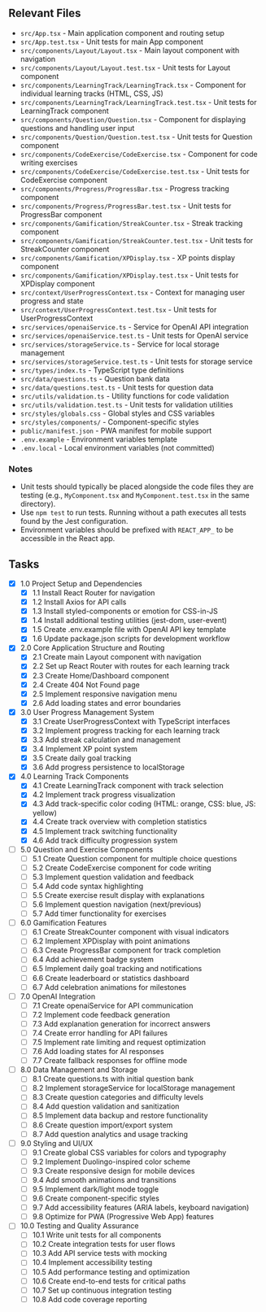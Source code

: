 ## Relevant Files

- `src/App.tsx` - Main application component and routing setup
- `src/App.test.tsx` - Unit tests for main App component
- `src/components/Layout/Layout.tsx` - Main layout component with navigation
- `src/components/Layout/Layout.test.tsx` - Unit tests for Layout component
- `src/components/LearningTrack/LearningTrack.tsx` - Component for individual learning tracks (HTML, CSS, JS)
- `src/components/LearningTrack/LearningTrack.test.tsx` - Unit tests for LearningTrack component
- `src/components/Question/Question.tsx` - Component for displaying questions and handling user input
- `src/components/Question/Question.test.tsx` - Unit tests for Question component
- `src/components/CodeExercise/CodeExercise.tsx` - Component for code writing exercises
- `src/components/CodeExercise/CodeExercise.test.tsx` - Unit tests for CodeExercise component
- `src/components/Progress/ProgressBar.tsx` - Progress tracking component
- `src/components/Progress/ProgressBar.test.tsx` - Unit tests for ProgressBar component
- `src/components/Gamification/StreakCounter.tsx` - Streak tracking component
- `src/components/Gamification/StreakCounter.test.tsx` - Unit tests for StreakCounter component
- `src/components/Gamification/XPDisplay.tsx` - XP points display component
- `src/components/Gamification/XPDisplay.test.tsx` - Unit tests for XPDisplay component
- `src/context/UserProgressContext.tsx` - Context for managing user progress and state
- `src/context/UserProgressContext.test.tsx` - Unit tests for UserProgressContext
- `src/services/openaiService.ts` - Service for OpenAI API integration
- `src/services/openaiService.test.ts` - Unit tests for OpenAI service
- `src/services/storageService.ts` - Service for local storage management
- `src/services/storageService.test.ts` - Unit tests for storage service
- `src/types/index.ts` - TypeScript type definitions
- `src/data/questions.ts` - Question bank data
- `src/data/questions.test.ts` - Unit tests for question data
- `src/utils/validation.ts` - Utility functions for code validation
- `src/utils/validation.test.ts` - Unit tests for validation utilities
- `src/styles/globals.css` - Global styles and CSS variables
- `src/styles/components/` - Component-specific styles
- `public/manifest.json` - PWA manifest for mobile support
- `.env.example` - Environment variables template
- `.env.local` - Local environment variables (not committed)

### Notes

- Unit tests should typically be placed alongside the code files they are testing (e.g., `MyComponent.tsx` and `MyComponent.test.tsx` in the same directory).
- Use `npm test` to run tests. Running without a path executes all tests found by the Jest configuration.
- Environment variables should be prefixed with `REACT_APP_` to be accessible in the React app.

## Tasks

- [x] 1.0 Project Setup and Dependencies
  - [x] 1.1 Install React Router for navigation
  - [x] 1.2 Install Axios for API calls
  - [x] 1.3 Install styled-components or emotion for CSS-in-JS
  - [x] 1.4 Install additional testing utilities (jest-dom, user-event)
  - [x] 1.5 Create .env.example file with OpenAI API key template
  - [x] 1.6 Update package.json scripts for development workflow

- [x] 2.0 Core Application Structure and Routing
  - [x] 2.1 Create main Layout component with navigation
  - [x] 2.2 Set up React Router with routes for each learning track
  - [x] 2.3 Create Home/Dashboard component
  - [x] 2.4 Create 404 Not Found page
  - [x] 2.5 Implement responsive navigation menu
  - [x] 2.6 Add loading states and error boundaries

- [x] 3.0 User Progress Management System
  - [x] 3.1 Create UserProgressContext with TypeScript interfaces
  - [x] 3.2 Implement progress tracking for each learning track
  - [x] 3.3 Add streak calculation and management
  - [x] 3.4 Implement XP point system
  - [x] 3.5 Create daily goal tracking
  - [x] 3.6 Add progress persistence to localStorage

- [x] 4.0 Learning Track Components
  - [x] 4.1 Create LearningTrack component with track selection
  - [x] 4.2 Implement track progress visualization
  - [x] 4.3 Add track-specific color coding (HTML: orange, CSS: blue, JS: yellow)
  - [x] 4.4 Create track overview with completion statistics
  - [x] 4.5 Implement track switching functionality
  - [x] 4.6 Add track difficulty progression system

- [ ] 5.0 Question and Exercise Components
  - [ ] 5.1 Create Question component for multiple choice questions
  - [ ] 5.2 Create CodeExercise component for code writing
  - [ ] 5.3 Implement question validation and feedback
  - [ ] 5.4 Add code syntax highlighting
  - [ ] 5.5 Create exercise result display with explanations
  - [ ] 5.6 Implement question navigation (next/previous)
  - [ ] 5.7 Add timer functionality for exercises

- [ ] 6.0 Gamification Features
  - [ ] 6.1 Create StreakCounter component with visual indicators
  - [ ] 6.2 Implement XPDisplay with point animations
  - [ ] 6.3 Create ProgressBar component for track completion
  - [ ] 6.4 Add achievement badge system
  - [ ] 6.5 Implement daily goal tracking and notifications
  - [ ] 6.6 Create leaderboard or statistics dashboard
  - [ ] 6.7 Add celebration animations for milestones

- [ ] 7.0 OpenAI Integration
  - [ ] 7.1 Create openaiService for API communication
  - [ ] 7.2 Implement code feedback generation
  - [ ] 7.3 Add explanation generation for incorrect answers
  - [ ] 7.4 Create error handling for API failures
  - [ ] 7.5 Implement rate limiting and request optimization
  - [ ] 7.6 Add loading states for AI responses
  - [ ] 7.7 Create fallback responses for offline mode

- [ ] 8.0 Data Management and Storage
  - [ ] 8.1 Create questions.ts with initial question bank
  - [ ] 8.2 Implement storageService for localStorage management
  - [ ] 8.3 Create question categories and difficulty levels
  - [ ] 8.4 Add question validation and sanitization
  - [ ] 8.5 Implement data backup and restore functionality
  - [ ] 8.6 Create question import/export system
  - [ ] 8.7 Add question analytics and usage tracking

- [ ] 9.0 Styling and UI/UX
  - [ ] 9.1 Create global CSS variables for colors and typography
  - [ ] 9.2 Implement Duolingo-inspired color scheme
  - [ ] 9.3 Create responsive design for mobile devices
  - [ ] 9.4 Add smooth animations and transitions
  - [ ] 9.5 Implement dark/light mode toggle
  - [ ] 9.6 Create component-specific styles
  - [ ] 9.7 Add accessibility features (ARIA labels, keyboard navigation)
  - [ ] 9.8 Optimize for PWA (Progressive Web App) features

- [ ] 10.0 Testing and Quality Assurance
  - [ ] 10.1 Write unit tests for all components
  - [ ] 10.2 Create integration tests for user flows
  - [ ] 10.3 Add API service tests with mocking
  - [ ] 10.4 Implement accessibility testing
  - [ ] 10.5 Add performance testing and optimization
  - [ ] 10.6 Create end-to-end tests for critical paths
  - [ ] 10.7 Set up continuous integration testing
  - [ ] 10.8 Add code coverage reporting
